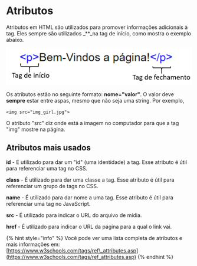 # Atributos

Atributos em HTML são utilizados para promover informações adicionais à tag. Eles sempre são utilizados _\*\*_na tag de início, como mostra o exemplo abaixo.

![](../../.gitbook/assets/image%20%282%29.png)

Os atributos estão no seguinte formato: **nome="valor"**. O valor deve **sempre** estar entre aspas, mesmo que não seja uma string. Por exemplo,

```markup
<img src="img_girl.jpg">
```

O atributo "src" diz onde está a imagem no computador para que a tag "img" mostre na página.

## Atributos mais usados

**id** - É utilizado para dar um "id" \(uma identidade\) a tag. Esse atributo é útil para referenciar uma tag no CSS.

**class** - É utilizado para dar uma classe a tag. Esse atributo é útil para referenciar um grupo de tags no CSS.

**name** - É utilizado para dar nome a uma tag. Esse atributo é útil para referenciar uma tag no JavaScript.

**src** - É utilizado para indicar o URL do arquivo de mídia.

**href** - É utilizado para indicar o URL da página para a qual o link vai.

{% hint style="info" %}
Você pode ver uma lista completa de atributos e mais informações em: [https://www.w3schools.com/tags/ref\_attributes.asp](https://www.w3schools.com/tags/ref_attributes.asp)
{% endhint %}

